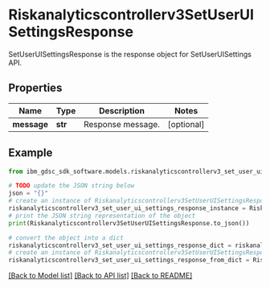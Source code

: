 # Riskanalyticscontrollerv3SetUserUISettingsResponse

SetUserUISettingsResponse is the response object for SetUserUISettings API.

## Properties

Name | Type | Description | Notes
------------ | ------------- | ------------- | -------------
**message** | **str** | Response message. | [optional] 

## Example

```python
from ibm_gdsc_sdk_software.models.riskanalyticscontrollerv3_set_user_ui_settings_response import Riskanalyticscontrollerv3SetUserUISettingsResponse

# TODO update the JSON string below
json = "{}"
# create an instance of Riskanalyticscontrollerv3SetUserUISettingsResponse from a JSON string
riskanalyticscontrollerv3_set_user_ui_settings_response_instance = Riskanalyticscontrollerv3SetUserUISettingsResponse.from_json(json)
# print the JSON string representation of the object
print(Riskanalyticscontrollerv3SetUserUISettingsResponse.to_json())

# convert the object into a dict
riskanalyticscontrollerv3_set_user_ui_settings_response_dict = riskanalyticscontrollerv3_set_user_ui_settings_response_instance.to_dict()
# create an instance of Riskanalyticscontrollerv3SetUserUISettingsResponse from a dict
riskanalyticscontrollerv3_set_user_ui_settings_response_from_dict = Riskanalyticscontrollerv3SetUserUISettingsResponse.from_dict(riskanalyticscontrollerv3_set_user_ui_settings_response_dict)
```
[[Back to Model list]](../README.md#documentation-for-models) [[Back to API list]](../README.md#documentation-for-api-endpoints) [[Back to README]](../README.md)


